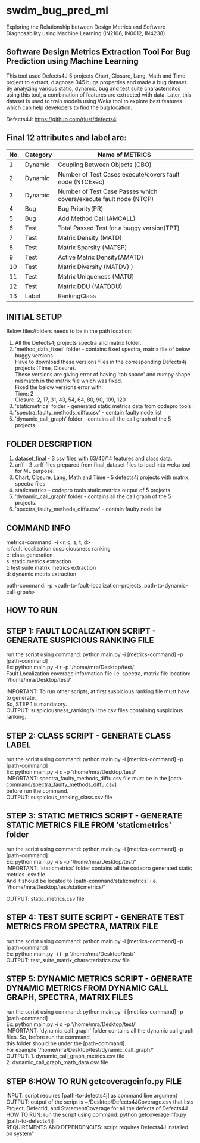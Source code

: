 # swdm_bug_pred_ml  
Exploring the Relationship between Design Metrics and Software Diagnosability using Machine Learning (IN2106, IN0012, IN4238)  
## Software Design Metrics Extraction Tool For Bug Prediction using Machine Learning  
This tool used Defects4J 5 projects Chart, Closure, Lang, Math and Time project to extract, diagnose 345 bugs properties and made a bug  dataset. By analyzing various static, dynamic, bug and test suite characterisitcs using this tool, a combination of features are   extracted with data. Later, this dataset is used to train models using Weka tool to explore best features which can help developers  to  find the bug location. 

Defects4J: https://github.com/rjust/defects4j  

## Final 12 attributes and label are: 
| No. | Category  | Name of METRICS                                                      |
| ----| --------- | -------------------------------------------------------------------- |
| 1   | Dynamic   |  Coupling Between Objects (CBO)                                      |
| 2   | Dynamic   |  Number of Test Cases execute/covers fault node (NTCExec)    	 |
| 3   | Dynamic   |  Number of Test Case Passes which covers/execute fault node (NTCP)   |
| 4   | Bug       |  Bug Priority(PR)    					  	 |
| 5   | Bug       |  Add Method Call (AMCALL)     					 |
| 6   | Test      |  Total Passed Test for a buggy version(TPT)    			 |
| 7   | Test      |  Matrix Density (MATD)    						 |
| 8   | Test      |  Matrix Sparsity (MATSP)  						 |
| 9   | Test      |  Active Matrix Density(AMATD)     					 |
| 10  | Test      |  Matrix Diversity (MATDV) )    					 |
| 11  | Test      |  Matrix Uniqueness (MATU)   					 |
| 12  | Test      |  Matrix DDU (MATDDU)  						 |
| 13  | Label     |  RankingClass   							 |

## INITIAL SETUP
Below files/folders needs to be in the path location:  

1. All the Defects4j projects spectra and matrix folder.   
2. 'method_data_fixed' folder - contains fixed spectra, matrix file of below buggy versions.   
    Have to download these versions files in the corresponding Defects4j projects (Time, Closure).    
    These versions are giving error of having 'tab space' and numpy shape mismatch in the matrix file which was fixed.    
    Fixed the below versions error with:   
    Time: 2   
    Closure: 2, 17, 31, 43, 54, 64, 80, 90, 109, 120   
3. 'staticmetrics' folder - generated static metrics data from codepro tools.  
4. 'spectra_faulty_methods_diffu.csv' - contain faulty node list  
5. 'dynamic_call_graph' folder - contains all the call graph of the 5 projects.  

## FOLDER DESCRIPTION
1. dataset_final - 3 csv files with 63/46/14 features and class data.  
2. arff - 3 .arff files prepared from final_dataset files to load into weka tool for ML purpose.  
3. Chart, Closure, Lang, Math and Time - 5 defects4j projects with matrix, spectra files  
4. staticmetrics - codepro tools static metrics output of 5 projects.  
5. 'dynamic_call_graph' folder - contains all the call graph of the 5 projects.
6. 'spectra_faulty_methods_diffu.csv' - contain faulty node list    

## COMMAND INFO    
metrics-command: -i <r, c, s, t, d>    
r: fault localization suspiciousness ranking  
c: class generation  
s: static metrics extraction  
t: test suite matrix metrics extraction  
d: dynamic metris extraction  

path-command: -p <path-to-fault-localization-projects, path-to-dynamic-call-grpah>  

## HOW TO RUN 
## STEP 1: FAULT LOCALIZATION SCRIPT - GENERATE SUSPICIOUS RANKING FILE  
 run the script using command: python main.py -i [metrics-command] -p [path-command]      
 Ex: python main.py -i r -p '/home/mra/Desktop/test/'  
 Fault Localization coverage information file i.e. spectra, matrix file location: '/home/mra/Desktop/test/'  
 
 IMPORTANT: To run other scripts, at first suspicious ranking file must have to generate.  
       So, STEP 1 is mandatory.   
 OUTPUT: suspiciousness_ranking/all the csv files containing suspicious ranking.  
 
## STEP 2: CLASS SCRIPT - GENERATE CLASS LABEL
  run the script using command: python main.py -i [metrics-command] -p [path-command]   
  Ex: python main.py -i c -p '/home/mra/Desktop/test/'  
  IMPORTANT: spectra_faulty_methods_diffu.csv file must be in the [path-command/spectra_faulty_methods_diffu.csv]   
  before run the command.   
  OUTPUT: suspicious_ranking_class.csv file  
  
## STEP 3: STATIC METRICS SCRIPT - GENERATE STATIC METRICS FILE FROM 'staticmetrics' folder
  run the script using command: python main.py -i [metrics-command] -p [path-command]    
  Ex: python main.py -i s -p '/home/mra/Desktop/test/'  
  IMPORTANT: 'staticmetrics' folder contains all the codepro generated static metrics .csv file.  
            And it should be located to [path-command/staticmetrics] i.e. '/home/mra/Desktop/test/staticmetrics/'  
  
  OUTPUT: static_metrics.csv file  

## STEP 4: TEST SUITE SCRIPT - GENERATE TEST METRICS FROM SPECTRA, MATRIX FILE
  run the script using command: python main.py -i [metrics-command] -p [path-command]    
  Ex: python main.py -i t -p '/home/mra/Desktop/test/'  
  OUTPUT: test_suite_matrix_characteristics.csv file  
  
## STEP 5: DYNAMIC METRICS SCRIPT - GENERATE DYNAMIC METRICS FROM DYNAMIC CALL GRAPH, SPECTRA, MATRIX FILES
  run the script using command: python main.py -i [metrics-command] -p [path-command]     
  Ex: python main.py -i d -p '/home/mra/Desktop/test/'    
  IMPORTANT: 'dynamic_call_graph' folder contains all the dynamic call graph files. So, before run the command,   
  this folder should be under the [path-command].    
  For example '/home/mra/Desktop/test/dynamic_call_graph/'   
  OUTPUT: 1. dynamic_call_graph_metrics.csv file  
          2. dynamic_call_graph_math_data.csv file  
  
## STEP 6:HOW TO RUN getcoverageinfo.py FILE
INPUT: script requires [path-to-defects4j] as command line argument  
OUTPUT: output of the script is ~/Desktop/Defects4JCoverage.csv that lists Project, DefectId, and StatementCoverage for all the defects of Defects4J  
HOW TO RUN: run the script using command: python getcoverageinfo.py [path-to-defects4j]    
REQUIREMENTS AND DEPENDENCIES: script requires Defects4J installed on system"  
